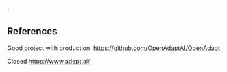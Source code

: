 i




## References


Good project with production.
https://github.com/OpenAdaptAI/OpenAdapt


Closed
https://www.adept.ai/

